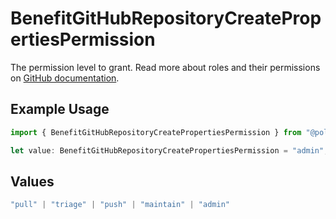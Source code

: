 # BenefitGitHubRepositoryCreatePropertiesPermission

The permission level to grant. Read more about roles and their permissions on [GitHub documentation](https://docs.github.com/en/organizations/managing-user-access-to-your-organizations-repositories/managing-repository-roles/repository-roles-for-an-organization#permissions-for-each-role).

## Example Usage

```typescript
import { BenefitGitHubRepositoryCreatePropertiesPermission } from "@polar-sh/sdk/models/components/benefitgithubrepositorycreateproperties.js";

let value: BenefitGitHubRepositoryCreatePropertiesPermission = "admin";
```

## Values

```typescript
"pull" | "triage" | "push" | "maintain" | "admin"
```